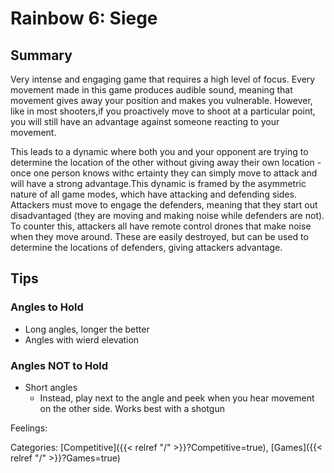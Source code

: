 # Rainbow 6: Siege

## Summary

Very intense and engaging game that requires a high level of focus.
Every movement made in this game produces audible sound, meaning that movement
gives away your position and makes you vulnerable.
However, like in most shooters,if you proactively move to shoot at a particular
point, you will still have an advantage against someone reacting to your
movement.

This leads to a dynamic where both you and your opponent are trying to determine
the location of the other without giving away their own location - once one
person knows withc ertainty they can simply move to attack and will have a strong
advantage.This dynamic is framed by the asymmetric nature of all game modes,
which have attacking and defending sides.
Attackers must move to engage the defenders, meaning that they start out
disadvantaged (they are moving and making noise while defenders are not).
To counter this, attackers all have remote control drones that make noise when
they move around.
These are easily destroyed, but can be used to determine the locations of
defenders, giving attackers advantage.

## Tips

### Angles to Hold

 - Long angles, longer the better
 - Angles with wierd elevation

### Angles NOT to Hold

 - Short angles
     - Instead, play next to the angle and peek when you hear movement on the other side.  Works best with a shotgun

Feelings:

Categories:
[Competitive]({{< relref "/" >}}?Competitive=true),
[Games]({{< relref "/" >}}?Games=true)